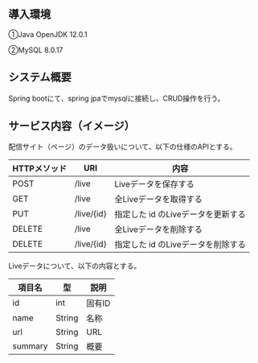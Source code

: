 ## 導入環境
①Java OpenJDK 12.0.1

②MySQL 8.0.17

## システム概要
Spring bootにて、spring jpaでmysqlに接続し、CRUD操作を行う。

## サービス内容（イメージ）
配信サイト（ページ）のデータ扱いについて、以下の仕様のAPIとする。

| HTTPメソッド | URI | 内容 |
| ------------- | ------------- | ------------- |
| POST | /live | Liveデータを保存する |
| GET | /live | 全Liveデータを取得する |
| PUT | /live/{id} | 指定した id のLiveデータを更新する |
| DELETE | /live | 全Liveデータを削除する |
| DELETE | /live/{id} | 指定した id のLiveデータを削除する |

Liveデータについて、以下の内容とする。

| 項目名 | 型 | 説明 |
| ------------- | ------------- | ------------- |
| id | int | 固有ID |
| name | String | 名称 |
| url | String | URL |
| summary | String | 概要 |
